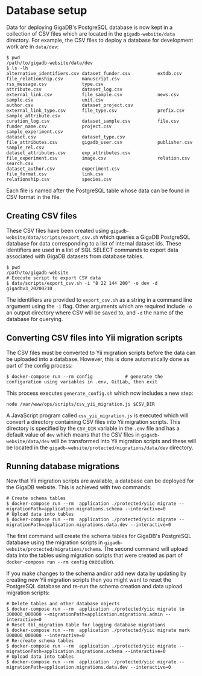 # Database setup

Data for deploying GigaDB's PostgreSQL database is now kept in a collection of
CSV files which are located in the `gigadb-website/data` directory. For example,
the CSV files to deploy a database for development work are in `data/dev`:
```
$ pwd
/path/to/gigadb-website/data/dev
$ ls -lh
alternative_identifiers.csv dataset_funder.csv          extdb.csv                   file_relationship.csv       manuscript.csv              rss_message.csv             type.csv
attribute.csv               dataset_log.csv             external_link.csv           file_sample.csv             news.csv                    sample.csv                  unit.csv
author.csv                  dataset_project.csv         external_link_type.csv      file_type.csv               prefix.csv                  sample_attribute.csv
curation_log.csv            dataset_sample.csv          file.csv                    funder_name.csv             project.csv                 sample_experiment.csv
dataset.csv                 dataset_type.csv            file_attributes.csv         gigadb_user.csv             publisher.csv               sample_rel.csv
dataset_attributes.csv      exp_attributes.csv          file_experiment.csv         image.csv                   relation.csv                search.csv
dataset_author.csv          experiment.csv              file_format.csv             link.csv                    relationship.csv            species.csv
```

Each file is named after the PostgreSQL table whose data can be found in CSV
format in the file.

## Creating CSV files

These CSV files have been created using 
`gigadb-website/data/scripts/export_csv.sh` which queries a GigaDB PostgreSQL 
database for data corresponding to a list of internal dataset ids. These 
identifiers are used in a list of SQL SELECT commands to export data associated 
with GigaDB datasets from database tables.
```
$ pwd
/path/to/gigadb-website
# Execute script to export CSV data
$ data/scripts/export_csv.sh -i "8 22 144 200" -o dev -d gigadbv3_20200210
```
 The identifiers are provided to `export_csv.sh` as a string in a command line
 argument using the `-i` flag. Other arguments which are required include `-o` 
 an output directory where CSV will be saved to, and `-d` the name of the
 database for querying. 

## Converting CSV files into Yii migration scripts

The CSV files must be converted to Yii migration scripts before the data can be
uploaded into a database. However, this is done automatically done as part of 
the config process:
```
$ docker-compose run --rm config            # generate the configuration using variables in .env, GitLab, then exit
```

This process executes `generate_config.sh` which now includes a new step:
```
node /var/www/ops/scripts/csv_yii_migration.js $CSV_DIR
```

A JavaScript program called `csv_yii_migration.js` is executed which will 
convert a directory containing CSV files into Yii migration scripts. This 
directory is specified by the `CSV_DIR` variable in the `.env` file and has a 
default value of `dev` which means that the CSV files in 
`gigadb-website/data/dev` will be transformed into Yii migration scripts and 
these will be located in the `gigadb-website/protected/migrations/data/dev`
directory.

## Running database migrations

Now that Yii migration scripts are available, a database can be deployed for the
GigaDB website. This is achieved with two commands:
```
# Create schema tables
$ docker-compose run --rm  application ./protected/yiic migrate --migrationPath=application.migrations.schema --interactive=0
# Upload data into tables
$ docker-compose run --rm  application ./protected/yiic migrate --migrationPath=application.migrations.data.dev --interactive=0
```

The first command will create the schema tables for GigaDB's PostgreSQL 
database using the migration scripts in `gigadb-website/protected/migrations/schema`.
The second command will upload data into the tables using migration scripts that
were created as part of `docker-compose run --rm config` execution.

If you make changes to the schema and/or add new data by updating by creating 
new Yii migration scripts then you might want to reset the PostgreSQL database 
and re-run the schema creation and data upload migration scripts:
```
# Delete tables and other database objects
$ docker-compose run --rm  application ./protected/yiic migrate to 300000_000000 --migrationPath=application.migrations.admin --interactive=0
# Reset tbl_migration table for logging database migrations
$ docker-compose run --rm  application ./protected/yiic migrate mark 000000_000000 --interactive=0
# Re-create schema tables
$ docker-compose run --rm  application ./protected/yiic migrate --migrationPath=application.migrations.schema --interactive=0
# Upload data into tables
$ docker-compose run --rm  application ./protected/yiic migrate --migrationPath=application.migrations.data.dev --interactive=0
```





